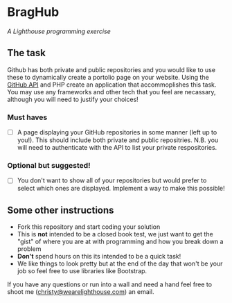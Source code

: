 # BragHub
*A Lighthouse programming exercise*

## The task

Github has both private and public repositories and you would like to use these to dynamically create a portolio page on your website. Using the [GitHub API](https://developer.github.com/v3/) and PHP create an application that accommoplishes this task. You may use any frameworks and other tech that you feel are necassary, although you will need to justify your choices!

### Must haves

- [ ] A page displaying your GitHub repositories in some manner (left up to you!). This should include both private and public repositries. N.B. you will need to authenticate with the API to list your private respositories.

### Optional but suggested!

- [ ] You don't want to show all of your repositories but would prefer to select which ones are displayed. Implement a way to make this possible!

## Some other instructions

* Fork this repository and start coding your solution
* This is **not** intended to be a closed book test, we just want to get the "gist" of where you are at with programming and how you break down a problem
* **Don't** spend hours on this its intended to be a quick task!
* We like things to look pretty but at the end of the day that won't be your job so feel free to use libraries like Bootstrap.

If you have any questions or run into a wall and need a hand feel free to shoot me (christy@wearelighthouse.com) an email.
